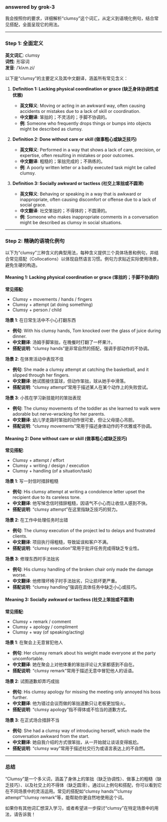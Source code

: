 ### answered by grok-3
我会按照你的要求，详细解析“clumsy”这个词汇，从定义到语境化例句，结合常见搭配，全面呈现它的用法。

---

### Step 1: 全面定义

**英文词汇**: clumsy  
**词性**: 形容词  
**发音**: /ˈklʌm.zi/  

以下是“clumsy”的主要定义及其中文翻译，涵盖所有常见含义：

1. **Definition 1: Lacking physical coordination or grace (缺乏身体协调性或优雅)**  
   - **英文释义**: Moving or acting in an awkward way, often causing accidents or mistakes due to a lack of skill or coordination.  
   - **中文翻译**: 笨拙的；不灵活的；手脚不协调的。  
   - **例**: Someone who frequently drops things or bumps into objects might be described as clumsy.  

2. **Definition 2: Done without care or skill (做事粗心或缺乏技巧)**  
   - **英文释义**: Performed in a way that shows a lack of care, precision, or expertise, often resulting in mistakes or poor outcomes.  
   - **中文翻译**: 粗糙的；笨拙完成的；不熟练的。  
   - **例**: A poorly written letter or a badly executed task might be called clumsy.  

3. **Definition 3: Socially awkward or tactless (社交上笨拙或不圆滑)**  
   - **英文释义**: Behaving or speaking in a way that is awkward or inappropriate, often causing discomfort or offense due to a lack of social grace.  
   - **中文翻译**: 社交笨拙的；不得体的；不圆滑的。  
   - **例**: Someone who makes inappropriate comments in a conversation might be described as clumsy in social situations.  

---

### Step 2: 精确的语境化例句

以下为“clumsy”三种含义的典型用法，每种含义提供三个具体场景和例句，并结合常见搭配（Collocations）以体现自然语言习惯。例句力求贴近实际使用场景，避免生硬的构造。

#### Meaning 1: Lacking physical coordination or grace (笨拙的；手脚不协调的)
**常见搭配**:  
- Clumsy + movements / hands / fingers  
- Clumsy + attempt (at doing something)  
- Clumsy + person / child  

**场景 1**: 在日常生活中不小心打翻东西  
- **例句**: With his clumsy hands, Tom knocked over the glass of juice during dinner.  
- **中文翻译**: 汤姆手脚笨拙，在晚餐时打翻了一杯果汁。  
- **搭配说明**: “clumsy hands”是非常自然的搭配，强调手部动作的不协调。  

**场景 2**: 在体育活动中表现不佳  
- **例句**: She made a clumsy attempt at catching the basketball, and it slipped through her fingers.  
- **中文翻译**: 她试图接住篮球，但动作笨拙，球从她手中滑落。  
- **搭配说明**: “clumsy attempt”常用于描述某人在某个动作上的失败尝试。  

**场景 3**: 小孩在学习新技能时的笨拙表现  
- **例句**: The clumsy movements of the toddler as she learned to walk were adorable but nerve-wracking for her parents.  
- **中文翻译**: 幼儿学走路时笨拙的动作很可爱，但让父母提心吊胆。  
- **搭配说明**: “clumsy movements”常用于描述身体动作的不优雅或不协调。  

#### Meaning 2: Done without care or skill (做事粗心或缺乏技巧)
**常见搭配**:  
- Clumsy + attempt / effort  
- Clumsy + writing / design / execution  
- Clumsy + handling (of a situation/task)  

**场景 1**: 写一封信时措辞粗糙  
- **例句**: His clumsy attempt at writing a condolence letter upset the recipient due to its careless tone.  
- **中文翻译**: 他写悼念信时措辞粗糙，因语气不小心而让收信人感到不快。  
- **搭配说明**: “clumsy attempt”在这里指缺乏技巧的努力。  

**场景 2**: 在工作中处理任务时出错  
- **例句**: The clumsy execution of the project led to delays and frustrated clients.  
- **中文翻译**: 项目执行得粗糙，导致延误和客户不满。  
- **搭配说明**: “clumsy execution”常用于批评任务完成得缺乏专业性。  

**场景 3**: 修理东西时手法拙劣  
- **例句**: His clumsy handling of the broken chair only made the damage worse.  
- **中文翻译**: 他修理坏椅子时手法拙劣，只让损坏更严重。  
- **搭配说明**: “clumsy handling”强调在具体任务中缺乏小心或技巧。  

#### Meaning 3: Socially awkward or tactless (社交上笨拙或不圆滑)
**常见搭配**:  
- Clumsy + remark / comment  
- Clumsy + apology / compliment  
- Clumsy + way (of speaking/acting)  

**场景 1**: 在聚会上无意冒犯他人  
- **例句**: Her clumsy remark about his weight made everyone at the party uncomfortable.  
- **中文翻译**: 她在聚会上对他体重的笨拙评论让大家都感到不自在。  
- **搭配说明**: “clumsy remark”常用于描述无意中冒犯他人的话语。  

**场景 2**: 试图道歉却弄巧成拙  
- **例句**: His clumsy apology for missing the meeting only annoyed his boss further.  
- **中文翻译**: 他为错过会议而做的笨拙道歉只让老板更加恼火。  
- **搭配说明**: “clumsy apology”指不得体或不恰当的道歉方式。  

**场景 3**: 在正式场合措辞不当  
- **例句**: She had a clumsy way of introducing herself, which made the conversation awkward from the start.  
- **中文翻译**: 她自我介绍的方式很笨拙，从一开始就让谈话变得尴尬。  
- **搭配说明**: “clumsy way”常用于描述社交行为或语言表达上的不自然。  

---

### 总结
“Clumsy”是一个多义词，涵盖了身体上的笨拙（缺乏协调性）、做事上的粗糙（缺乏技巧）、以及社交上的不得体（缺乏圆滑）。通过以上例句和搭配，你可以看到它在不同场景中的灵活运用。常见的搭配如“clumsy hands”“clumsy attempt”“clumsy remark”等，能帮助你更自然地使用这个词。

如果你有其他词汇想深入学习，或者希望进一步探讨“clumsy”在特定场景中的用法，请告诉我！